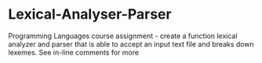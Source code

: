 # Lexical-Analyser-Parser
Programming Languages course assignment - create a function lexical analyzer and parser that is able to accept an input text file and breaks down lexemes. See in-line comments for more

